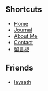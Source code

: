 ## Shortcuts
- [Home](/)
- [Journal](/journal)
- [About Me](/about)
- [Contact](/contact)
- [留言板](/message-board)
## Friends
- [laysath](https://laysath.cn/)


<iframe id="player" style="display: none;" frameborder="no" border="0" marginwidth="0" marginheight="0" width=100% height=110 src="//music.163.com/outchain/player?type=0&id=12875647653&auto=1&height=90"></iframe>
<script>
    var player = document.getElementById('player');
    player.style.display = 'block';
</script>